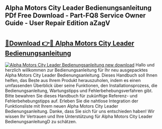 ## Alpha Motors City Leader Bedienungsanleitung PDf Free Download - Part-FQ8 Service Owner Guide - User Repair Edition aZagV

# <h2><a href="http://df4wrt.blite.top/?on=Alpha+Motors+City+Leader+Bedienungsanleitung">🔗Download 👉🔴 Alpha Motors City Leader Bedienungsanleitung</a></h2>

[![Alpha Motors City Leader Bedienungsanleitung new download](https://i.imgur.com/lujVjoI.png)](http://df4wrt.blite.top/?on=Alpha+Motors+City+Leader+Bedienungsanleitung)
Hallo und herzlich willkommen zur Bedienungsanleitung für Ihr neu ausgepacktes Alpha Motors City Leader Bedienungsanleitung. Dieses Handbuch soll Ihnen helfen, das Beste aus Ihrem Produkt herauszuholen, indem es einen umfassenden Überblick über seine Funktionen, den Installationsprozess, die Bedienungsanleitung, Wartungstipps und Fehlerbehebungsverfahren gibt. Bitte bewahren Sie dieses Handbuch für zukünftige Referenz- und Fehlerbehebungstipps auf. Erleben Sie die nahtlose Integration der Funktionsliste mit Ihrem neuen Alpha Motors City Leader Bedienungsanleitung. Danke, dass Sie sich für uns entschieden haben! Wir wissen Ihr Vertrauen und Ihre Unterstützung für Alpha Motors City Leader BedienungsanleitungD zu schätzen.
